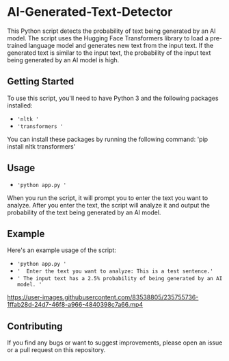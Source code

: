 # AI-Generated-Text-Detector

This Python script detects the probability of text being generated by an AI model. The script uses the Hugging Face Transformers library to load a pre-trained language model and generates new text from the input text. If the generated text is similar to the input text, the probability of the input text being generated by an AI model is high.

## Getting Started
To use this script, you'll need to have Python 3 and the following packages installed:

- `'nltk '`
-  `'transformers '`

You can install these packages by running the following command:
'pip install nltk transformers'

## Usage
 - `'python app.py '`

When you run the script, it will prompt you to enter the text you want to analyze. After you enter the text, the script will analyze it and output the probability of the text being generated by an AI model.

## Example
Here's an example usage of the script:  
- `'python app.py '`
- `'  Enter the text you want to analyze: This is a test sentence.'`
- `' The input text has a 2.5% probability of being generated by an AI model. '`

https://user-images.githubusercontent.com/83538805/235755736-1ffab28d-24d7-46f8-a966-4840398c7a66.mp4


## Contributing
If you find any bugs or want to suggest improvements, please open an issue or a pull request on this repository.
